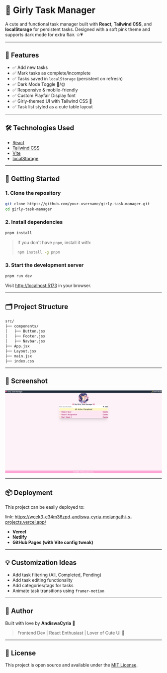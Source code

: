 # 🎀 Girly Task Manager

A cute and functional task manager built with **React**, **Tailwind CSS**, and **localStorage** for persistent tasks. Designed with a soft pink theme and supports dark mode for extra flair. ✩️💗

---

## 🧠 Features

* ✅ Add new tasks
* ✅ Mark tasks as complete/incomplete
* ✅ Tasks saved in `localStorage` (persistent on refresh)
* ✅ Dark Mode Toggle 🌙/🌞
* ✅ Responsive & mobile-friendly
* ✅ Custom Playfair Display font
* ✅ Girly-themed UI with Tailwind CSS 💅
* ✅ Task list styled as a cute table layout

---

## 🛠️ Technologies Used

* [React](https://reactjs.org/)
* [Tailwind CSS](https://tailwindcss.com/)
* [Vite](https://vitejs.dev/)
* [localStorage](https://developer.mozilla.org/en-US/docs/Web/API/Window/localStorage)

---

## 🚀 Getting Started

### 1. Clone the repository

```bash
git clone https://github.com/your-username/girly-task-manager.git
cd girly-task-manager
```

### 2. Install dependencies

```bash
pnpm install
```

> If you don't have `pnpm`, install it with:
>
> ```bash
> npm install -g pnpm
> ```

### 3. Start the development server

```bash
pnpm run dev
```

Visit [http://localhost:5173](http://localhost:5173) in your browser.

---

## 🗂️ Project Structure

```
src/
├── components/
│   ├── Button.jsx
│   ├── Footer.jsx
│   ├── Navbar.jsx
├── App.jsx
├── Layout.jsx
├── main.jsx
├── index.css
```

---

## 📸 Screenshot

![Screenshot of the app with light and dark mode side-by-side](./Screenshot.png)

---

## 📦 Deployment

This project can be easily deployed to:

link: https://week3-c34m36zpd-andiswa-cyria-molangathi-s-projects.vercel.app/ 

* **Vercel**
* **Netlify**
* **GitHub Pages (with Vite config tweak)**

---

## 💡 Customization Ideas

* Add task filtering (All, Completed, Pending)
* Add task editing functionality
* Add categories/tags for tasks
* Animate task transitions using `framer-motion`

---

## 🧁 Author

Built with love by **AndiswaCyria** 💖

> Frontend Dev | React Enthusiast | Lover of Cute UI 🍭

---

## 📄 License

This project is open source and available under the [MIT License](LICENSE).
